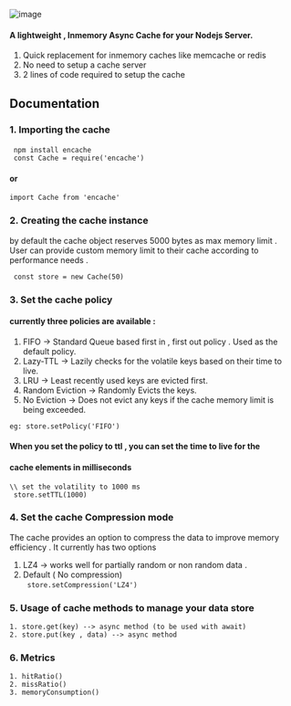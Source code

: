 ![image](https://github.com/user-attachments/assets/608f2841-7a0f-400e-8370-d7c8dc24e37c)

#### A lightweight , Inmemory Async Cache for your Nodejs Server. <br/>
1. Quick replacement for inmemory caches like memcache or redis
2. No need to setup a cache server 
3. 2 lines of code required to setup the cache 

## Documentation 
### 
### 1. Importing the cache 
####
``` npm install encache```  
``` const Cache = require('encache')```
#### or
``` import Cache from 'encache' ```

### 2. Creating the cache instance 
by default the cache object reserves 5000 bytes as max memory limit .    
User can provide custom memory limit to their cache according to performance needs .  

``` const store = new Cache(50)```

### 3. Set the cache policy 
#### currently three policies are available :
1. FIFO -> Standard Queue based first in , first out policy . Used as the default policy. 
2. Lazy-TTL -> Lazily checks for the volatile keys based on their time to live.
3. LRU -> Least recently used keys are evicted first.
4. Random Eviction -> Randomly Evicts the keys.
5. No Eviction -> Does not evict any keys if the cache memory limit is being exceeded.
 
```eg: store.setPolicy('FIFO')```
#### When you set the policy to ttl , you can set the time to live for the 
#### cache elements in milliseconds 
```\\ set the volatility to 1000 ms ```  
``` store.setTTL(1000)```

### 4. Set the cache Compression mode
The cache provides an option to compress the data to improve 
memory efficiency . It currently has two options 
1. LZ4 -> works well for partially random or non random data . 
2. Default ( No compression)   
``` store.setCompression('LZ4')```  

### 5. Usage of cache methods to manage your data store 
```1. store.get(key) --> async method (to be used with await)```  
```2. store.put(key , data) --> async method```

### 6. Metrics 
```1. hitRatio()```  
```2. missRatio()```  
```3. memoryConsumption()```





